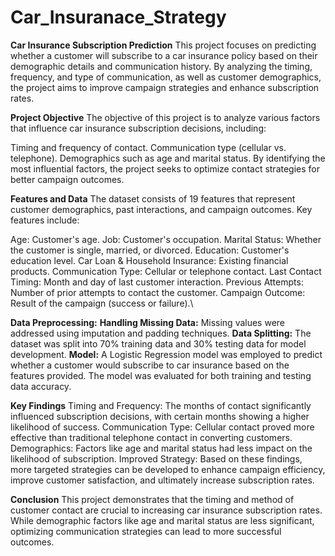 # Car_Insuranace_Strategy

**Car Insurance Subscription Prediction**
This project focuses on predicting whether a customer will subscribe to a car insurance policy based on their demographic details and communication history. By analyzing the timing, frequency, and type of communication, as well as customer demographics, the project aims to improve campaign strategies and enhance subscription rates.

**Project Objective**
The objective of this project is to analyze various factors that influence car insurance subscription decisions, including:

Timing and frequency of contact.
Communication type (cellular vs. telephone).
Demographics such as age and marital status.
By identifying the most influential factors, the project seeks to optimize contact strategies for better campaign outcomes.

**Features and Data**
The dataset consists of 19 features that represent customer demographics, past interactions, and campaign outcomes. Key features include:

Age: Customer's age.
Job: Customer's occupation.
Marital Status: Whether the customer is single, married, or divorced.
Education: Customer's education level.
Car Loan & Household Insurance: Existing financial products.
Communication Type: Cellular or telephone contact.
Last Contact Timing: Month and day of last customer interaction.
Previous Attempts: Number of prior attempts to contact the customer.
Campaign Outcome: Result of the campaign (success or failure).\

**Data Preprocessing:**
**Handling Missing Data:** Missing values were addressed using imputation and padding techniques.
**Data Splitting:** The dataset was split into 70% training data and 30% testing data for model development.
**Model:** A Logistic Regression model was employed to predict whether a customer would subscribe to car insurance based on the features provided. The model was evaluated for both training and testing data accuracy.

**Key Findings**
Timing and Frequency: The months of contact significantly influenced subscription decisions, with certain months showing a higher likelihood of success.
Communication Type: Cellular contact proved more effective than traditional telephone contact in converting customers.
Demographics: Factors like age and marital status had less impact on the likelihood of subscription.
Improved Strategy: Based on these findings, more targeted strategies can be developed to enhance campaign efficiency, improve customer satisfaction, and ultimately increase subscription rates.

**Conclusion**
This project demonstrates that the timing and method of customer contact are crucial to increasing car insurance subscription rates. While demographic factors like age and marital status are less significant, optimizing communication strategies can lead to more successful outcomes.
